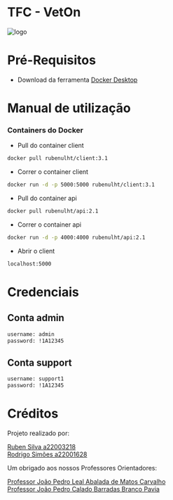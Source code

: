 # TFC - VetOn

![logo](https://user-images.githubusercontent.com/72628840/233821735-8bbfb006-935d-437a-8686-707d2c1e4ade.png)

# Pré-Requisitos

* Download da ferramenta <a href="https://www.docker.com/get-started/">Docker Desktop</a>

# Manual de utilização  

### Containers do Docker

* Pull do container client
```sh
docker pull rubenulht/client:3.1
```

* Correr o container client
```sh
docker run -d -p 5000:5000 rubenulht/client:3.1
```

* Pull do container api
```sh
docker pull rubenulht/api:2.1
```

* Correr o container api
```sh
docker run -d -p 4000:4000 rubenulht/api:2.1
```

* Abrir o client
```sh
localhost:5000
```

# Credenciais

## Conta admin
```sh
username: admin
password: !1A12345
```

## Conta support
```sh
username: support1
password: !1A12345
```

# Créditos
Projeto realizado por:

<a href="https://github.com/rbnvsilva">Ruben Silva a22003218</a>  
<a href="https://github.com/RodrigoSimoes-22001628">Rodrigo Simões a22001628</a>

Um obrigado aos nossos Professores Orientadores:

<a href="https://www.linkedin.com/in/jplcarvalho/">Professor João Pedro Leal Abalada de Matos Carvalho</a>  
<a href="https://www.linkedin.com/in/joaopedropavia/">Professor João Pedro Calado Barradas Branco Pavia</a>
